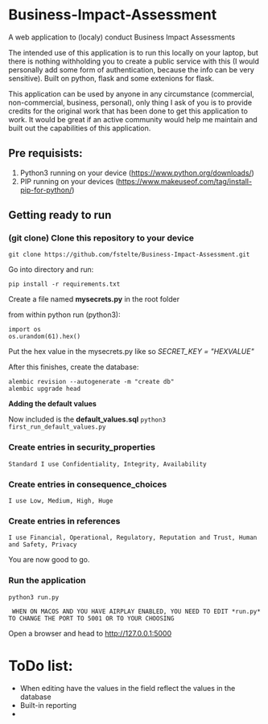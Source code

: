 # Business-Impact-Assessment

A web application to (localy) conduct Business Impact Assessments

The intended use of this application is to run this locally on your laptop, but there is nothing withholding you to create a public service with this (I would personally add some form of authentication, because the info can be very sensitive).
Built on python, flask and some extenions for flask.

This application can be used by anyone in any circumstance (commercial, non-commercial, business, personal), only thing I ask of you is to provide credits for the original work that has been done to get this application to work. It would be great if an active community would help me maintain and built out the capabilities of this application.

## Pre requisists:

 1. Python3 running on your device (https://www.python.org/downloads/)
 2. PIP running on your devices (https://www.makeuseof.com/tag/install-pip-for-python/)

## Getting ready to run

### (git clone) Clone this repository to your device
  
    git clone https://github.com/fstelte/Business-Impact-Assessment.git
  
 Go into directory and run:
  
    pip install -r requirements.txt

Create a file named **mysecrets.py** in the root folder

from within python run (python3):

    import os
    os.urandom(61).hex()
Put the hex value in the mysecrets.py like so *SECRET_KEY = "HEXVALUE"*

 After this finishes, create the database:
  
    alembic revision --autogenerate -m "create db"
    alembic upgrade head

 **Adding the default values** 
 
 Now included is the **default_values.sql**
 ``` python3 first_run_default_values.py ```

### Create entries in security_properties
  
```Standard I use Confidentiality, Integrity, Availability```
  
### Create entries in consequence_choices
  
```I use Low, Medium, High, Huge```
  
### Create entries in references
  
```I use Financial, Operational, Regulatory, Reputation and Trust, Human and Safety, Privacy```


  
 You are now good to go.
  
### Run the application

    python3 run.py

``` WHEN ON MACOS AND YOU HAVE AIRPLAY ENABLED, YOU NEED TO EDIT *run.py* TO CHANGE THE PORT TO 5001 OR TO YOUR CHOOSING``` 

 Open a browser and head to http://127.0.0.1:5000

# ToDo list:

- When editing have the values in the field reflect the values in the database
- Built-in reporting
 - 

